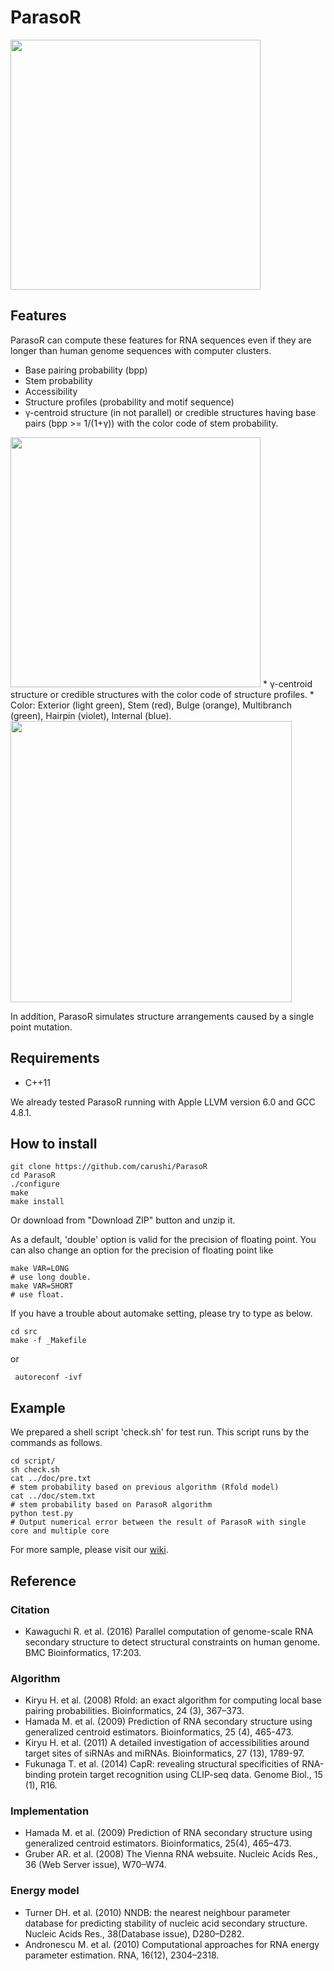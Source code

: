 # ParasoR

<img src="https://dl.dropboxusercontent.com/s/7i8w2o8n610cbid/logo.png?dl=0" width="400">
<!--
https://drive.google.com/host/1pI5Dc1I9Jvpn1PCnq6OHysD3zZfkmuWq/logo.png" width="400"> -->

## Features 
ParasoR can compute these features for RNA sequences even if they are longer than human genome sequences with computer clusters.

* Base pairing probability (bpp)
* Stem probability
* Accessibility
* Structure profiles (probability and motif sequence)
* γ-centroid structure (in not parallel) or credible structures having base pairs (bpp >= 1/(1+γ)) with the color code of stem probability.

<img src="https://dl.dropboxusercontent.com/s/eflcjpjwjpn8p6h/stem.png?dl=0" width="400">
* γ-centroid structure or credible structures with the color code of structure profiles.
	* Color: Exterior (light green), Stem (red), Bulge (orange), Multibranch (green), Hairpin (violet), Internal (blue).

<img src="https://dl.dropboxusercontent.com/s/tt9mssuilnuz5fx/prof.png?dl=0" width="450">

In addition, ParasoR simulates structure arrangements caused by a single point mutation.

## Requirements

* C++11

We already tested ParasoR running with Apple LLVM version 6.0 and GCC 4.8.1.

## How to install

```
git clone https://github.com/carushi/ParasoR
cd ParasoR
./configure
make
make install
```

Or download from "Download ZIP" button and unzip it.

As a default, 'double' option is valid for the precision of floating point.
You can also change an option for the precision of floating point like

```
make VAR=LONG
# use long double.
make VAR=SHORT
# use float.
```

If you have a trouble about automake setting, please try to type as below.

```
cd src
make -f _Makefile
```
or

```
 autoreconf -ivf
```

## Example
We prepared a shell script 'check.sh' for test run.
This script runs by the commands as follows.

```
cd script/
sh check.sh
cat ../doc/pre.txt
# stem probability based on previous algorithm (Rfold model)
cat ../doc/stem.txt
# stem probability based on ParasoR algorithm
python test.py
# Output numerical error between the result of ParasoR with single core and multiple core
```

For more sample, please visit our <a href="https://github.com/carushi/ParasoR/wiki">wiki</a>.

## Reference

### Citation
* Kawaguchi R. et al. (2016) Parallel computation of genome-scale RNA secondary structure to detect structural constraints on human genome. BMC Bioinformatics, 17:203.  

### Algorithm
* Kiryu H. et al. (2008) Rfold: an exact algorithm for computing local base pairing probabilities. Bioinformatics, 24 (3), 367–373.
* Hamada M. et al. (2009) Prediction of RNA secondary structure using generalized centroid estimators. Bioinformatics, 25 (4), 465-473.
* Kiryu H. et al. (2011) A detailed investigation of accessibilities around target sites of siRNAs and miRNAs. Bioinformatics, 27 (13), 1789-97.
* Fukunaga T. et al. (2014) CapR: revealing structural specificities of RNA-binding protein target recognition using CLIP-seq data. Genome Biol., 15 (1), R16.


### Implementation

* Hamada M. et al. (2009) Prediction of RNA secondary structure using generalized centroid estimators. Bioinformatics, 25(4), 465–473.
* Gruber AR. et al. (2008) The Vienna RNA websuite. Nucleic Acids Res., 36 (Web Server issue), W70–W74.

### Energy model

* Turner DH. et al. (2010) NNDB: the nearest neighbour parameter database for predicting stability of nucleic acid secondary structure. Nucleic Acids Res., 38(Database issue), D280–D282.
* Andronescu M. et al. (2010) Computational approaches for RNA energy parameter estimation. RNA, 16(12), 2304–2318.
